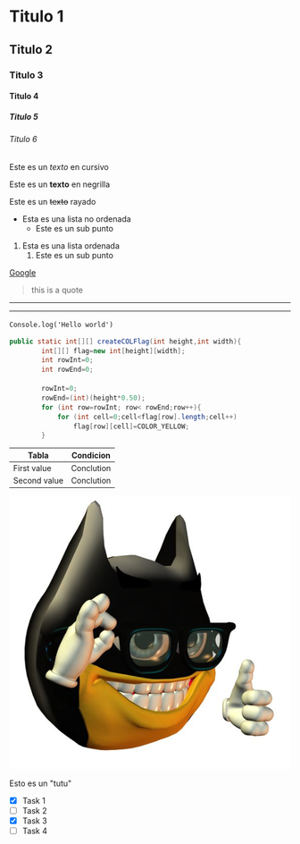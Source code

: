 
<!-- Heading -->
# Titulo 1
## Titulo 2
### Titulo 3
#### Titulo 4
##### Titulo 5
###### Titulo 6

<!-- Cursiva -->
Este es un *texto* en cursivo

<!-- negrilla -->
Este es un **texto** en negrilla

<!-- Rayado -->
Este es un ~~texto~~ rayado

<!-- Ul -->
- Esta es una lista no ordenada
    * Este es un sub punto
1. Esta es una lista ordenada
    1. Este es un sub punto

<!-- Enlaces a una web -->
[Google](https://www.google.com "Custom tittle")

<!-- Citas -->
> this is a quote

<!-- Etiqueta <hr> -->
---
___

<!-- Codigo -->

`Console.log('Hello world')`

<!-- Añadir el lenguaje para resaltarlo -->
``` java
public static int[][] createCOLFlag(int height,int width){
        int[][] flag=new int[height][width];
        int rowInt=0;
        int rowEnd=0;

        rowInt=0;
        rowEnd=(int)(height*0.50);
        for (int row=rowInt; row< rowEnd;row++){
            for (int cell=0;cell<flag[row].length;cell++)
                flag[row][cell]=COLOR_YELLOW;
        }

```

<!-- Tablas -->
|    Tabla     |     Condicion  |
| ------------ | -------------- |
| First value  |   Conclution   |
| Second value  |   Conclution   |

<!-- Imagen -->
![Meme](Meme.jpg)

<!-- MarkDown Rules on Github -->
Esto es un "tutu"
* [x] Task 1
* [ ] Task 2
* [x] Task 3
* [ ] Task 4
